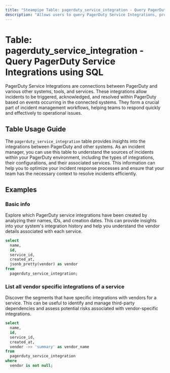 ```yaml
---
title: "Steampipe Table: pagerduty_service_integration - Query PagerDuty Service Integrations using SQL"
description: "Allows users to query PagerDuty Service Integrations, providing insights into the connected systems that trigger incidents within the PagerDuty platform."
---
```


# Table: pagerduty_service_integration - Query PagerDuty Service Integrations using SQL

PagerDuty Service Integrations are connections between PagerDuty and various other systems, tools, and services. These integrations allow incidents to be triggered, acknowledged, and resolved within PagerDuty based on events occurring in the connected systems. They form a crucial part of incident management workflows, helping teams to respond quickly and effectively to operational issues.

## Table Usage Guide

The `pagerduty_service_integration` table provides insights into the integrations between PagerDuty and other systems. As an incident manager, you can use this table to understand the sources of incidents within your PagerDuty environment, including the types of integrations, their configurations, and their associated services. This information can help you to optimize your incident response processes and ensure that your team has the necessary context to resolve incidents efficiently.

## Examples

### Basic info
Explore which PagerDuty service integrations have been created by analyzing their names, IDs, and creation dates. This can provide insights into your system's integration history and help you understand the vendor details associated with each service.

```sql
select
  name,
  id,
  service_id,
  created_at,
  jsonb_pretty(vendor) as vendor
from
  pagerduty_service_integration;
```

### List all vendor specific integrations of a service
Discover the segments that have specific integrations with vendors for a service. This can be useful to identify and manage third-party dependencies and assess potential risks associated with vendor-specific integrations.

```sql
select
  name,
  id,
  service_id,
  created_at,
  vendor ->> 'summary' as vendor_name
from
  pagerduty_service_integration
where
  vendor is not null;
```